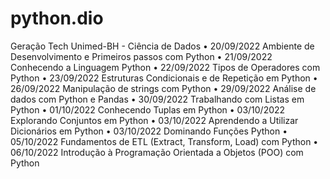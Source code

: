 # python.dio

 Geração Tech Unimed-BH - Ciência de Dados
  • 20/09/2022 Ambiente de Desenvolvimento e Primeiros passos com Python
  • 21/09/2022 Conhecendo a Linguagem Python
  • 22/09/2022 Tipos de Operadores com Python
  • 23/09/2022 Estruturas Condicionais e de Repetição em Python
  • 26/09/2022 Manipulação de strings com Python
  • 29/09/2022 Análise de dados com Python e Pandas
  • 30/09/2022 Trabalhando com Listas em Python
  • 01/10/2022 Conhecendo Tuplas em Python
  • 03/10/2022 Explorando Conjuntos em Python
  • 03/10/2022 Aprendendo a Utilizar Dicionários em Python
  • 03/10/2022 Dominando Funções Python
  • 05/10/2022 Fundamentos de ETL (Extract, Transform, Load) com Python
  • 06/10/2022 Introdução à Programação Orientada a Objetos (POO) com Python